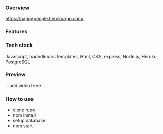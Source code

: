 

### Overview

https://happypeople.herokuapp.com/

### Features

### Tech stack
Javascript, hadndlebars templates, Html, CSS, express, Node.js, Heroku, PostgreSQL

### Preview
--add video here

### How to use

- clone repo
- npm install
- setup database
- npm start



